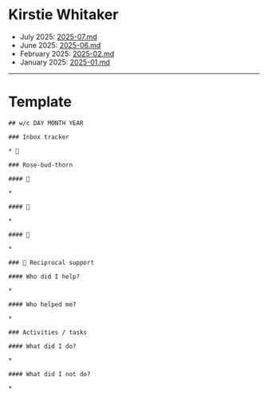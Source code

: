 # Kirstie Whitaker

* July 2025: [2025-07.md](./2025-07.md)
* June 2025: [2025-06.md](./2025-06.md)
* February 2025: [2025-02.md](./2025-02.md)
* January 2025: [2025-01.md](./2025-01.md)

---

# Template

```
## w/c DAY MONTH YEAR

### Inbox tracker

* 💌 

### Rose-bud-thorn

#### 🌹

* 

#### 🌱

* 

#### 🌵 
  
* 

### 🤝 Reciprocal support

#### Who did I help?

* 

#### Who helped me?

* 

### Activities / tasks

#### What did I do?

* 

#### What did I not do?

* 
```
